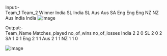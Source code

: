 Input:-		
Team_1	Team_2	Winner
India	SL	India
SL	Aus	Aus
SA	Eng	Eng
Eng	NZ	NZ
Aus	India	India
![image](https://github.com/onkarbankar111/SQL-Practice/assets/164195447/a054ab35-99bf-4f32-a606-0349c587c091)

Output:-			
Team_Name	Matches_played	no_of_wins	no_of_losses
India	2	2	0
SL	2	0	2
SA	1	0	1
Eng	2	1	1
Aus	2	1	1
NZ	1	1	0

![image](https://github.com/onkarbankar111/SQL-Practice/assets/164195447/5b22b1c4-cabb-40ee-8225-0889ec26e9b7)
